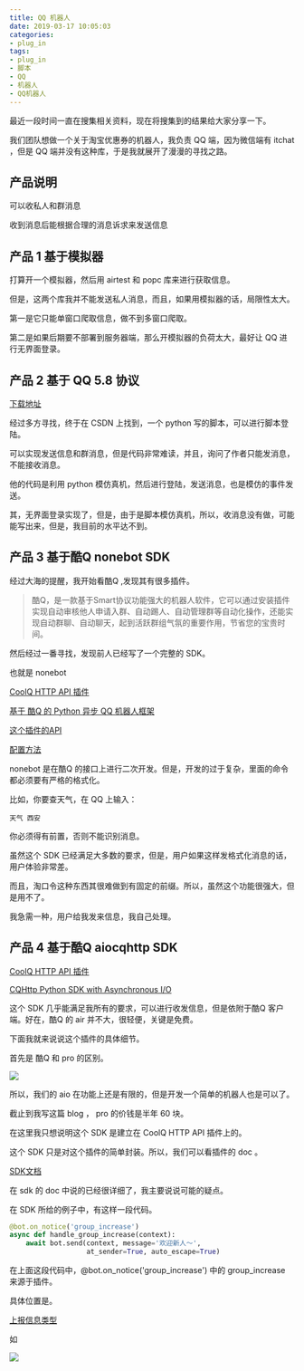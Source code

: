 ```yaml
---
title: QQ 机器人
date: 2019-03-17 10:05:03
categories:
- plug_in
tags:
- plug_in
- 脚本
- QQ
- 机器人
- QQ机器人
---
```

最近一段时间一直在搜集相关资料，现在将搜集到的结果给大家分享一下。

<!-- more -->

我们团队想做一个关于淘宝优惠券的机器人，我负责 QQ 端，因为微信端有 itchat ，但是 QQ 端并没有这种库，于是我就展开了漫漫的寻找之路。

## 产品说明

可以收私人和群消息

收到消息后能根据合理的消息诉求来发送信息

## 产品 1 基于模拟器

打算开一个模拟器，然后用 airtest 和 popc 库来进行获取信息。

但是，这两个库我并不能发送私人消息，而且，如果用模拟器的话，局限性太大。

第一是它只能单窗口爬取信息，做不到多窗口爬取。

第二是如果后期要不部署到服务器端，那么开模拟器的负荷太大，最好让 QQ 进行无界面登录。

## 产品 2 基于 QQ 5.8 协议

[下载地址](https://download.csdn.net/download/a1311817771/10929605)

经过多方寻找，终于在 CSDN 上找到，一个 python 写的脚本，可以进行脚本登陆。

可以实现发送信息和群消息，但是代码非常难读，并且，询问了作者只能发消息，不能接收消息。

他的代码是利用 python 模仿真机，然后进行登陆，发送消息，也是模仿的事件发送。

其，无界面登录实现了，但是，由于是脚本模仿真机，所以，收消息没有做，可能能写出来，但是，我目前的水平达不到。

## 产品 3 基于酷Q nonebot SDK

经过大海的提醒，我开始看酷Q ,发现其有很多插件。

>酷Q，是一款基于Smart协议功能强大的机器人软件，它可以通过安装插件实现自动审核他人申请入群、自动踢人、自动管理群等自动化操作，还能实现自动群聊、自动聊天，起到活跃群组气氛的重要作用，节省您的宝贵时间。

然后经过一番寻找，发现前人已经写了一个完整的 SDK。

也就是 nonebot

[CoolQ HTTP API 插件](https://github.com/richardchien/coolq-http-api)

[基于 酷Q 的 Python 异步 QQ 机器人框架](https://github.com/richardchien/nonebot)

[这个插件的API](https://none.rclab.tk/guide/)

[配置方法](https://none.rclab.tk/guide/installation.html)

nonebot 是在酷Q 的接口上进行二次开发。但是，开发的过于复杂，里面的命令都必须要有严格的格式化。

比如，你要查天气，在 QQ 上输入：

	天气 西安
	
你必须得有前置，否则不能识别消息。

虽然这个 SDK 已经满足大多数的要求，但是，用户如果这样发格式化消息的话，用户体验非常差。

而且，淘口令这种东西其很难做到有固定的前缀。所以，虽然这个功能很强大，但是用不了。

我急需一种，用户给我发来信息，我自己处理。

## 产品 4 基于酷Q aiocqhttp SDK

[CoolQ HTTP API 插件](https://github.com/richardchien/coolq-http-api)

[CQHttp Python SDK with Asynchronous I/O](https://github.com/richardchien/python-aiocqhttp)

这个 SDK 几乎能满足我所有的要求，可以进行收发信息，但是依附于酷Q 客户端。好在，酷Q 的 air 并不大，很轻便，关键是免费。

下面我就来说说这个插件的具体细节。

首先是 酷Q 和 pro 的区别。

![](/images/plug_in/10_0.png)

所以，我们的 aio 在功能上还是有限的，但是开发一个简单的机器人也是可以了。

截止到我写这篇 blog ， pro 的价钱是半年 60 块。

在这里我只想说明这个 SDK 是建立在 CoolQ HTTP API 插件上的。

这个 SDK 只是对这个插件的简单封装。所以，我们可以看插件的 doc 。

[SDK文档](https://github.com/richardchien/python-aiocqhttp)

在 sdk 的 doc 中说的已经很详细了，我主要说说可能的疑点。

在 SDK 所给的例子中，有这样一段代码。

```python
@bot.on_notice('group_increase')
async def handle_group_increase(context):
    await bot.send(context, message='欢迎新人～',
                   at_sender=True, auto_escape=True)
```

在上面这段代码中，@bot.on_notice('group_increase') 中的 group_increase 来源于插件。

具体位置是。

[上报信息类型](https://cqhttp.cc/docs/4.8/#/Post)

如

![](/images/plug_in/10_1.png)




































